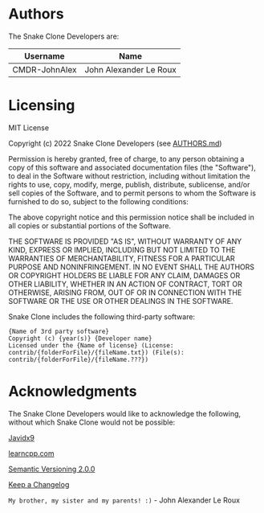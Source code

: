 Authors
=======

The Snake Clone Developers are:

| Username               | Name                   |
| ---------------------- | ---------------------- |
| CMDR-JohnAlex          | John Alexander Le Roux |

Licensing
=========

MIT License

Copyright (c) 2022 Snake Clone Developers (see [AUTHORS.md](AUTHORS.md))

Permission is hereby granted, free of charge, to any person obtaining a copy
of this software and associated documentation files (the "Software"), to deal
in the Software without restriction, including without limitation the rights
to use, copy, modify, merge, publish, distribute, sublicense, and/or sell
copies of the Software, and to permit persons to whom the Software is
furnished to do so, subject to the following conditions:

The above copyright notice and this permission notice shall be included in all
copies or substantial portions of the Software.

THE SOFTWARE IS PROVIDED "AS IS", WITHOUT WARRANTY OF ANY KIND, EXPRESS OR
IMPLIED, INCLUDING BUT NOT LIMITED TO THE WARRANTIES OF MERCHANTABILITY,
FITNESS FOR A PARTICULAR PURPOSE AND NONINFRINGEMENT. IN NO EVENT SHALL THE
AUTHORS OR COPYRIGHT HOLDERS BE LIABLE FOR ANY CLAIM, DAMAGES OR OTHER
LIABILITY, WHETHER IN AN ACTION OF CONTRACT, TORT OR OTHERWISE, ARISING FROM,
OUT OF OR IN CONNECTION WITH THE SOFTWARE OR THE USE OR OTHER DEALINGS IN THE
SOFTWARE.


Snake Clone includes the following third-party software:

	{Name of 3rd party software}
	Copyright (c) {year(s)} {Developer name}
	Licensed under the {Name of license} (License: contrib/{folderForFile}/{fileName.txt}) (File(s): contrib/{folderForFile}/{fileName.???})

Acknowledgments
===============

The Snake Clone Developers would like to acknowledge the following, without which Snake Clone would not be possible:

[Javidx9](https://www.youtube.com/channel/UC-yuWVUplUJZvieEligKBkA)

[learncpp.com](https://www.learncpp.com/)

[Semantic Versioning 2.0.0](https://semver.org/spec/v2.0.0.html)

[Keep a Changelog](https://keepachangelog.com/en/1.0.0/)

`My brother, my sister and my parents! :)` - John Alexander Le Roux